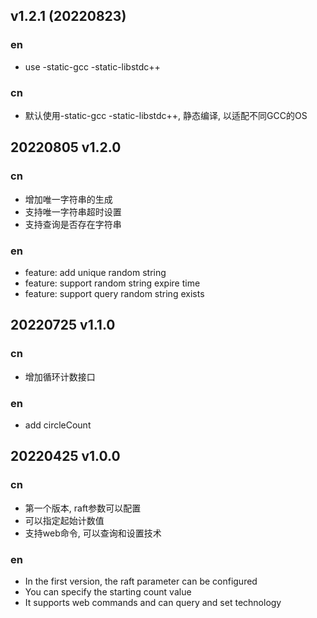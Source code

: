 
## v1.2.1 (20220823)

### en

- use -static-gcc -static-libstdc++
### cn

- 默认使用-static-gcc -static-libstdc++, 静态编译, 以适配不同GCC的OS

## 20220805 v1.2.0

### cn
- 增加唯一字符串的生成
- 支持唯一字符串超时设置
- 支持查询是否存在字符串

### en
- feature: add unique random string
- feature: support random string expire time
- feature: support query random string exists

## 20220725 v1.1.0

### cn
- 增加循环计数接口

### en
- add circleCount

## 20220425 v1.0.0

### cn
- 第一个版本, raft参数可以配置
- 可以指定起始计数值
- 支持web命令, 可以查询和设置技术

### en
- In the first version, the raft parameter can be configured
- You can specify the starting count value
- It supports web commands and can query and set technology



